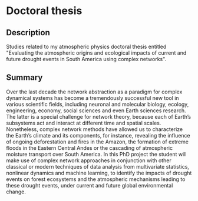 # Doctoral thesis

## Description

Studies related to my atmospheric physics doctoral thesis entitled "Evaluating the atmospheric origins and ecological impacts of current and future drought events in South America using complex networks".

## Summary

Over the last decade the network abstraction as a paradigm for complex dynamical systems has become a tremendously successful new tool in various scientific fields, including neuronal and molecular biology, ecology, engineering, economy, social sciences and even Earth sciences research. The latter is a special challenge for network theory, because each of Earth’s subsystems act and interact at different time and spatial scales. Nonetheless, complex network methods have allowed us to characterize the Earth’s climate and its components, for instance, revealing the influence of ongoing deforestation and fires in the Amazon, the formation of extreme floods in the Eastern Central Andes or the cascading of atmospheric moisture transport over South America. In this PhD project the student will make use of complex network approaches in conjunction with other classical or modern techniques of data analysis from multivariate statistics, nonlinear dynamics and machine learning, to identify the impacts of drought events on forest ecosystems and the atmospheric mechanisms leading to these drought events, under current and future global environmental change.

